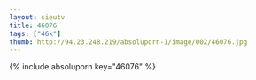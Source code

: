 ```yaml
--- 
layout: sieutv
title: 46076
tags: ["46k"]
thumb: http://94.23.248.219/absoluporn-1/image/002/46076.jpg
---
```

{% include absoluporn key="46076" %} 
